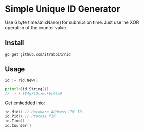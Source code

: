 # Simple Unique ID Generator

Use 6 byte time.UnixNano() for submission time. Just use the XOR operation of the counter value

## Install

    go get github.com/itrabbit/rid

## Usage

```go
id := rid.New()

println(id.String())
// -> krt54gkt2cakckbs0lm0
```

Get embedded info:

```go
id.Mid() // Hardware Address CRC ID
id.Pid() // Process Pid
id.Time()
id.Counter() 
```

